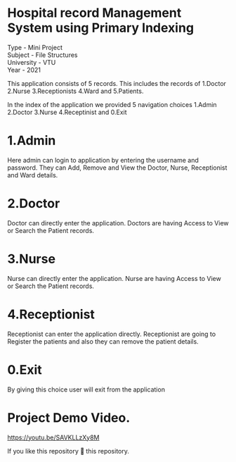 # Hospital record Management System using Primary Indexing
Type - Mini Project  
Subject - File Structures  
University - VTU  
Year - 2021  

This application consists of 5 records. This includes the records of 
1.Doctor 2.Nurse 3.Receptionists 4.Ward and 5.Patients.

In the index of the application we provided 5 navigation choices 
1.Admin
2.Doctor
3.Nurse
4.Receptinist and 
0.Exit

# 1.Admin
Here admin can login to application by entering the username and password.
They can Add, Remove and View the Doctor, Nurse, Receptionist and Ward details.

# 2.Doctor
Doctor can directly enter the application. 
Doctors are having Access to View or Search the Patient records.

# 3.Nurse
Nurse can directly enter the application. 
Nurse are having Access to View or Search the Patient records.

# 4.Receptionist
Receptionist can enter the application directly.
Receptionist are going to Register the patients and also they can remove the patient details.

# 0.Exit
By giving this choice user will exit from the application

# Project Demo Video.
https://youtu.be/SAVKLLzXy8M

If you like this repository 🌟 this repository.
